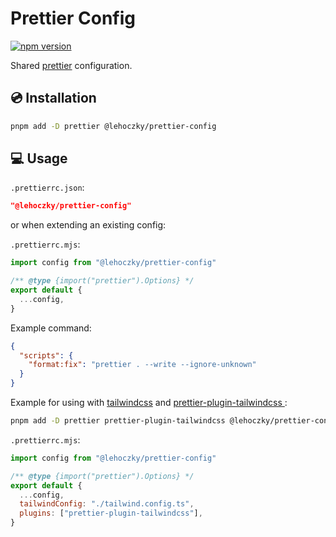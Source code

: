 # Prettier Config

[![npm version](https://badge.fury.io/js/@lehoczky%2Fprettier-config.svg)](https://badge.fury.io/js/@lehoczky%2Fprettier-config)

Shared [prettier](https://prettier.io/) configuration.

## 💿 Installation

```sh
pnpm add -D prettier @lehoczky/prettier-config
```

## 💻 Usage

`.prettierrc.json`:

```json
"@lehoczky/prettier-config"
```

or when extending an existing config:

`.prettierrc.mjs`:

```js
import config from "@lehoczky/prettier-config"

/** @type {import("prettier").Options} */
export default {
  ...config,
}
```

Example command:

```json
{
  "scripts": {
    "format:fix": "prettier . --write --ignore-unknown"
  }
}
```

Example for using with [tailwindcss](https://tailwindcss.com/) and [prettier-plugin-tailwindcss
](https://github.com/tailwindlabs/prettier-plugin-tailwindcss):

```sh
pnpm add -D prettier prettier-plugin-tailwindcss @lehoczky/prettier-config
```

`.prettierrc.mjs`:

```js
import config from "@lehoczky/prettier-config"

/** @type {import("prettier").Options} */
export default {
  ...config,
  tailwindConfig: "./tailwind.config.ts",
  plugins: ["prettier-plugin-tailwindcss"],
}
```
